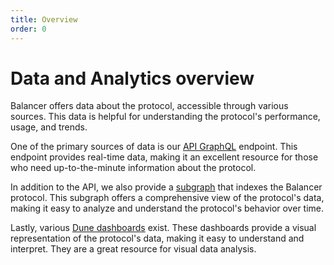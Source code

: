 ```yaml
---
title: Overview
order: 0
---
```

# Data and Analytics overview

Balancer offers data about the protocol, accessible through various sources. This data is helpful for understanding the protocol's performance, usage, and trends.

One of the primary sources of data is our [API GraphQL](./data-and-analytics/balancer-api/balancer-api.md) endpoint. This endpoint provides real-time data, making it an excellent resource for those who need up-to-the-minute information about the protocol.

In addition to the API, we also provide a [subgraph](./data-and-analytics/subgraph.md) that indexes the Balancer protocol. This subgraph offers a comprehensive view of the protocol's data, making it easy to analyze and understand the protocol's behavior over time.

Lastly, various [Dune dashboards](/data-and-analytics/data-and-analytics/dune/overview.html) exist. These dashboards provide a visual representation of the protocol's data, making it easy to understand and interpret. They are a great resource for visual data analysis.